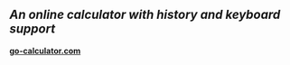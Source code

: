 *An online calculator with history and keyboard support*
------

**[go-calculator.com](https://go-calculator.com/)**
